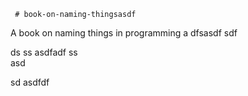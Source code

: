      # book-on-naming-thingsasdf  
A book on naming things in programming
a 
dfsasdf  sdf 

 ds ss
asdfadf 
ss   
asd
                                    
            
   sd
asdfdf
